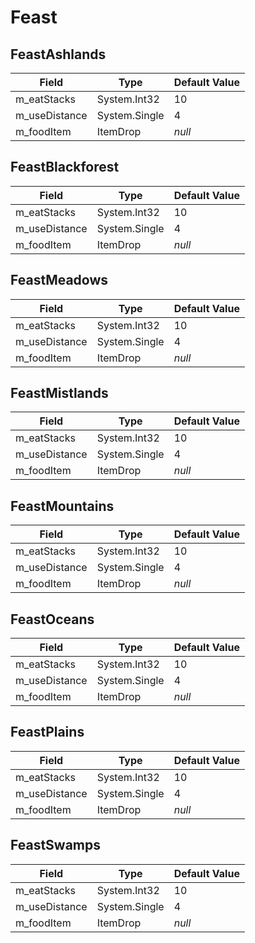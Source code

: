 # Feast

## FeastAshlands

|Field|Type|Default Value|
|-----|----|-------------|
|m_eatStacks|System.Int32|10|
|m_useDistance|System.Single|4|
|m_foodItem|ItemDrop|*null*|

## FeastBlackforest

|Field|Type|Default Value|
|-----|----|-------------|
|m_eatStacks|System.Int32|10|
|m_useDistance|System.Single|4|
|m_foodItem|ItemDrop|*null*|

## FeastMeadows

|Field|Type|Default Value|
|-----|----|-------------|
|m_eatStacks|System.Int32|10|
|m_useDistance|System.Single|4|
|m_foodItem|ItemDrop|*null*|

## FeastMistlands

|Field|Type|Default Value|
|-----|----|-------------|
|m_eatStacks|System.Int32|10|
|m_useDistance|System.Single|4|
|m_foodItem|ItemDrop|*null*|

## FeastMountains

|Field|Type|Default Value|
|-----|----|-------------|
|m_eatStacks|System.Int32|10|
|m_useDistance|System.Single|4|
|m_foodItem|ItemDrop|*null*|

## FeastOceans

|Field|Type|Default Value|
|-----|----|-------------|
|m_eatStacks|System.Int32|10|
|m_useDistance|System.Single|4|
|m_foodItem|ItemDrop|*null*|

## FeastPlains

|Field|Type|Default Value|
|-----|----|-------------|
|m_eatStacks|System.Int32|10|
|m_useDistance|System.Single|4|
|m_foodItem|ItemDrop|*null*|

## FeastSwamps

|Field|Type|Default Value|
|-----|----|-------------|
|m_eatStacks|System.Int32|10|
|m_useDistance|System.Single|4|
|m_foodItem|ItemDrop|*null*|

